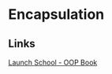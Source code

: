 # Encapsulation

## Links

[Launch School - OOP Book](https://launchschool.com/books/oo_ruby/read/the_object_model)

